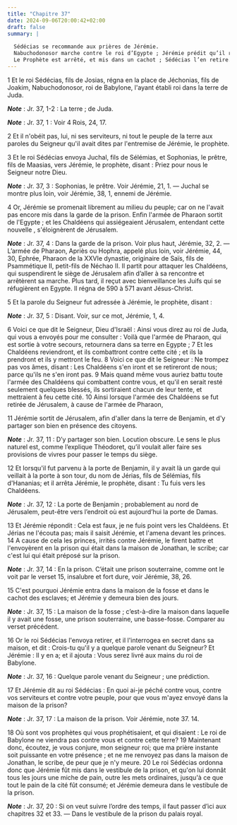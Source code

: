 ```yaml
---
title: "Chapitre 37"
date: 2024-09-06T20:00:42+02:00
draft: false
summary: |
  
  Sédécias se recommande aux prières de Jérémie.
  Nabuchodonosor marche contre le roi d’Egypte ; Jérémie prédit qu’il reviendra contre Jérusalem.
  Le Prophète est arrêté, et mis dans un cachot ; Sédécias l’en retire.
---
```



1 Et le roi Sédécias, fils de Josias, régna en la place de Jéchonias, fils de Joakim, Nabuchodonosor, roi de Babylone, l'ayant établi roi dans la terre de Juda.

***Note*** :  Jr. 37, 1-2 : La terre ; de Juda.

***Note*** :  Jr. 37, 1 : Voir 4 Rois, 24, 17.

2 Et il n'obéit pas, lui, ni ses serviteurs, ni tout le peuple de la terre aux paroles du Seigneur qu'il avait dites par l'entremise de Jérémie, le prophète.


3 Et le roi Sédécias envoya Juchal, fils de Sélémias, et Sophonias, le prêtre, fils de Maasias, vers Jérémie, le prophète, disant : Priez pour nous le Seigneur notre Dieu.

***Note*** :  Jr. 37, 3 : Sophonias, le prêtre. Voir Jérémie, 21, 1. ― Juchal se montre plus loin, voir Jérémie, 38, 1, ennemi de Jérémie.

4 Or, Jérémie se promenait librement au milieu du peuple; car on ne l'avait pas encore mis dans la garde de la prison. Enfin l'armée de Pharaon sortit de l'Egypte ; et les Chaldéens qui assiégeaient Jérusalem, entendant cette nouvelle , s'éloignèrent de Jérusalem.

***Note*** :  Jr. 37, 4 : Dans la garde de la prison. Voir plus haut, Jérémie, 32, 2. ― L’armée de Pharaon, Apriès ou Hophra, appelé plus loin, voir Jérémie, 44, 30, Ephrée, Pharaon de la XXVIe dynastie, originaire de Saïs, fils de Psammétique II, petit-fils de Néchao II. Il partit pour attaquer les Chaldéens, qui suspendirent le siège de Jérusalem afin d’aller à sa rencontre et arrêtèrent sa marche. Plus tard, il reçut avec bienveillance les Juifs qui se réfugièrent en Egypte. Il régna de 590 à 571 avant Jésus-Christ.

5 Et la parole du Seigneur fut adressée à Jérémie, le prophète, disant :

***Note*** :  Jr. 37, 5 : Disant. Voir, sur ce mot, Jérémie, 1, 4.


6 Voici ce que dit le Seigneur, Dieu d'Israël : Ainsi vous direz au roi de Juda, qui vous a envoyés pour me consulter : Voilà que l'armée de Pharaon, qui est sortie à votre secours, retournera dans sa terre en Egypte ; 7 Et les Chaldéens reviendront, et ils combattront contre cette cité ; et ils la prendront et ils y mettront le feu. 8 Voici ce que dit le Seigneur : Ne trompez pas vos âmes, disant : Les Chaldéens s'en iront et se retireront de nous; parce qu'ils ne s'en iront pas. 9 Mais quand même vous auriez battu toute l'armée des Chaldéens qui combattent contre vous, et qu'il en serait resté seulement quelques blessés, ils sortiraient chacun de leur tente, et mettraient à feu cette cité. 10 Ainsi lorsque l'armée des Chaldéens se fut retirée de Jérusalem, à cause de l'armée de Pharaon,


11 Jérémie sortit de Jérusalem, afin d'aller dans la terre de Benjamin, et d'y partager son bien en présence des citoyens.

***Note*** :  Jr. 37, 11 : D’y partager son bien. Locution obscure. Le sens le plus naturel est, comme l’explique Théodoret, qu’il voulait aller faire ses provisions de vivres pour passer le temps du siège.

12 Et lorsqu'il fut parvenu à la porte de Benjamin, il y avait là un garde qui veillait à la porte à son tour, du nom de Jérias, fils de Sélémias, fils d'Hananias; et il arrêta Jérémie, le prophète, disant : Tu fuis vers les Chaldéens.

***Note*** :  Jr. 37, 12 : La porte de Benjamin ; probablement au nord de Jérusalem, peut-être vers l’endroit où est aujourd’hui la porte de Damas.

13 Et Jérémie répondit : Cela est faux, je ne fuis point vers les Chaldéens. Et Jérias ne l'écouta pas; mais il saisit Jérémie, et l'amena devant les princes. 14 A cause de cela les princes, irrités contre Jérémie, le firent battre et l'envoyèrent en la prison qui était dans la maison de Jonathan, le scribe; car c'est lui qui était préposé sur la prison.

***Note*** :  Jr. 37, 14 : En la prison. C’était une prison souterraine, comme ont le voit par le verset 15, insalubre et fort dure, voir Jérémie, 38, 26.

15 C'est pourquoi Jérémie entra dans la maison de la fosse et dans le cachot des esclaves; et Jérémie y demeura bien des jours.

***Note*** :  Jr. 37, 15 : La maison de la fosse ; c’est-à-dire la maison dans laquelle il y avait une fosse, une prison souterraine, une basse-fosse. Comparer au verset précédent.


16 Or le roi Sédécias l'envoya retirer, et il l'interrogea en secret dans sa maison, et dit : Crois-tu qu'il y a quelque parole venant du Seigneur? Et Jérémie : Il y en a; et il ajouta : Vous serez livré aux mains du roi de Babylone.

***Note*** :  Jr. 37, 16 : Quelque parole venant du Seigneur ; une prédiction.

17 Et Jérémie dit au roi Sédécias : En quoi ai-je péché contre vous, contre vos serviteurs et contre votre peuple, pour que vous m'ayez envoyé dans la maison de la prison?

***Note*** :  Jr. 37, 17 : La maison de la prison. Voir Jérémie, note 37. 14.

18 Où sont vos prophètes qui vous prophétisaient, et qui disaient : Le roi de Babylone ne viendra pas contre vous et contre cette terre? 19 Maintenant donc, écoutez, je vous conjure, mon seigneur roi; que ma prière instante soit puissante en votre présence ; et ne me renvoyez pas dans la maison de Jonathan, le scribe, de peur que je n'y meure. 20 Le roi Sédécias ordonna donc que Jérémie fût mis dans le vestibule de la prison, et qu'on lui donnât tous les jours une miche de pain, outre les mets ordinaires, jusqu'à ce que tout le pain de la cité fût consumé; et Jérémie demeura dans le vestibule de la prison.

***Note*** :  Jr. 37, 20 : Si on veut suivre l’ordre des temps, il faut passer d’ici aux chapitres 32 et 33. ― Dans le vestibule de la prison du palais royal.

